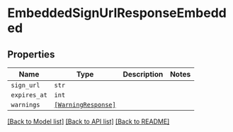 # EmbeddedSignUrlResponseEmbedded



## Properties

| Name | Type | Description | Notes |
| ---- | ---- | ----------- | ----- |
| `sign_url` | ```str``` |    |  |
| `expires_at` | ```int``` |    |  |
| `warnings` | [```[WarningResponse]```](WarningResponse.md) |    |  |


[[Back to Model list]](../README.md#documentation-for-models) [[Back to API list]](../README.md#documentation-for-api-endpoints) [[Back to README]](../README.md)


